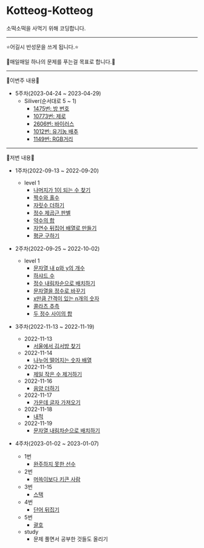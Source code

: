 # Kotteog-Kotteog

소떡소떡을 사먹기 위해 코딩합니다.

---

⭐어길시 반성문을 쓰게 됩니다.⭐

🌟매일매일 하나의 문제를 푸는걸 목표로 합니다.🌟

---

👋이번주 내용👋

- 5주차(2023-04-24 ~ 2023-04-29)
  - Siliver(순서대로 5 ~ 1)
    - [1475번: 방 번호](https://www.acmicpc.net/problem/1475)
    - [10773번: 제로](https://www.acmicpc.net/problem/10773)
    - [2606번: 바이러스](https://www.acmicpc.net/problem/2606)
    - [1012번: 유기농 배추](https://www.acmicpc.net/problem/1012)
    - [1149번: RGB거리](https://www.acmicpc.net/problem/1149)

---

🙂저번 내용🙂

- 1주차(2022-09-13 ~ 2022-09-20)
  - level 1
    - [나머지가 1이 되는 수 찾기](https://school.programmers.co.kr/learn/courses/30/lessons/87389?language=python3)
    - [짝수와 홀수](https://school.programmers.co.kr/learn/courses/30/lessons/12937)
    - [자릿수 더하기](https://school.programmers.co.kr/learn/courses/30/lessons/12931)
    - [정수 제곱근 판별](https://school.programmers.co.kr/learn/courses/30/lessons/12934)
    - [약수의 합](https://school.programmers.co.kr/learn/courses/30/lessons/12928)
    - [자연수 뒤집어 배열로 만들기](https://school.programmers.co.kr/learn/courses/30/lessons/12932)
    - [평균 구하기](https://school.programmers.co.kr/learn/courses/30/lessons/12944)

- 2주차(2022-09-25 ~ 2022-10-02)
  - level 1
    - [문자열 내 p와 y의 개수](https://school.programmers.co.kr/learn/courses/30/lessons/12916)
    - [하샤드 수](https://school.programmers.co.kr/learn/courses/30/lessons/12947)
    - [정수 내림차순으로 배치하기](https://school.programmers.co.kr/learn/courses/30/lessons/12933)
    - [문자열을 정수로 바꾸기](https://school.programmers.co.kr/learn/courses/30/lessons/12925)
    - [x만큼 간격이 있는 n개의 숫자](https://school.programmers.co.kr/learn/courses/30/lessons/12954)
    - [콜라츠 추측](https://school.programmers.co.kr/learn/courses/30/lessons/12943)
    - [두 정수 사이의 합](https://school.programmers.co.kr/learn/courses/30/lessons/12912)

- 3주차(2022-11-13 ~ 2022-11-19)
  - 2022-11-13
    - [서울에서 김서방 찾기](https://school.programmers.co.kr/learn/courses/30/lessons/12919)
  - 2022-11-14
    - [나누어 떨어지는 숫자 배열](https://school.programmers.co.kr/learn/courses/30/lessons/12910)
  - 2022-11-15
    - [제일 작은 수 제거하기](https://school.programmers.co.kr/learn/courses/30/lessons/12935)
  - 2022-11-16
    - [음양 더하기](https://school.programmers.co.kr/learn/courses/30/lessons/76501)
  - 2022-11-17
    - [가운데 글자 가져오기](https://school.programmers.co.kr/learn/courses/30/lessons/12903)
  - 2022-11-18
    - [내적](https://school.programmers.co.kr/learn/courses/30/lessons/70128)
  - 2022-11-19
    - [문자열 내림차순으로 배치하기](https://school.programmers.co.kr/learn/courses/30/lessons/12917)

- 4주차(2023-01-02 ~ 2023-01-07)
  - 1번
    - [완주하지 못한 선수](https://school.programmers.co.kr/learn/courses/30/lessons/42576)
  - 2번
    - [머쓱이보다 키큰 사람](https://school.programmers.co.kr/learn/courses/30/lessons/120585)
  - 3번
    - [스택](https://www.acmicpc.net/problem/10828)
  - 4번
    - [단어 뒤집기](https://www.acmicpc.net/problem/9093)
  - 5번
    - [괄호](https://www.acmicpc.net/problem/9012)
  - study
    - 문제 풀면서 공부한 것들도 올리기
